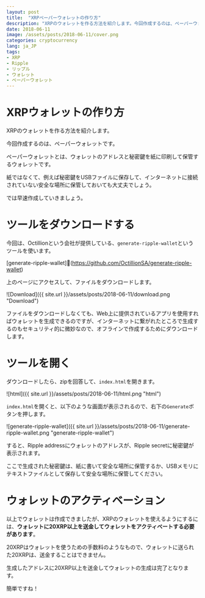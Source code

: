 ```yaml
---
layout: post
title:  "XRPペーパーウォレットの作り方"
description: "XRPのウォレットを作る方法を紹介します。今回作成するのは、ペーパーウォレットです。ペーパーウォレットとは、ウォレットのアドレスと秘密鍵を紙に印刷して保管するウォレットです。"
date: 2018-06-11
image: /assets/posts/2018-06-11/cover.png
categories: cryptocurrency
lang: ja_JP
tags:
- XRP
- Ripple
- リップル
- ウォレット
- ペーパーウォレット
---
```


# XRPウォレットの作り方

XRPのウォレットを作る方法を紹介します。

今回作成するのは、ペーパーウォレットです。

ペーパーウォレットとは、ウォレットのアドレスと秘密鍵を紙に印刷して保管するウォレットです。

紙ではなくて、例えば秘密鍵をUSBファイルに保存して、インターネットに接続されていない安全な場所に保管しておいても大丈夫でしょう。

では早速作成していきましょう。

# ツールをダウンロードする

今回は、Octillionという会社が提供している、`generate-ripple-wallet`というツールを使います。

[generate-ripple-wallet](https://github.com/OctillionSA/generate-ripple-wallet)

上のページにアクセスして、ファイルをダウンロードします。

![Download]({{ site.url }}/assets/posts/2018-06-11/download.png "Download")

ファイルをダウンロードしなくても、Web上に提供されているアプリを使用すればウォレットを生成できるのですが、インターネットに繋がれたところで生成するのもセキュリティ的に微妙なので、オフラインで作成するためにダウンロードします。

# ツールを開く

ダウンロードしたら、zipを回答して、`index.html`を開きます。

![html]({{ site.url }}/assets/posts/2018-06-11/html.png "html")

`index.html`を開くと、以下のような画面が表示されるので、右下の`Generate`ボタンを押します。

![generate-ripple-wallet]({{ site.url }}/assets/posts/2018-06-11/generate-ripple-wallet.png "generate-ripple-wallet")

すると、Ripple addressにウォレットのアドレスが、Ripple secretに秘密鍵が表示されます。

ここで生成された秘密鍵は、紙に書いて安全な場所に保管するか、USBメモリにテキストファイルとして保存して安全な場所に保管してください。


# ウォレットのアクティベーション

以上でウォレットは作成できましたが、XRPのウォレットを使えるようにするには、**ウォレットに20XRP以上を送金してウォレットをアクティベートする必要があります**。

20XRPはウォレットを使うための手数料のようなもので、ウォレットに送られた20XRPは、送金することはできません。

生成したアドレスに20XRP以上を送金してウォレットの生成は完了となります。

簡単ですね！